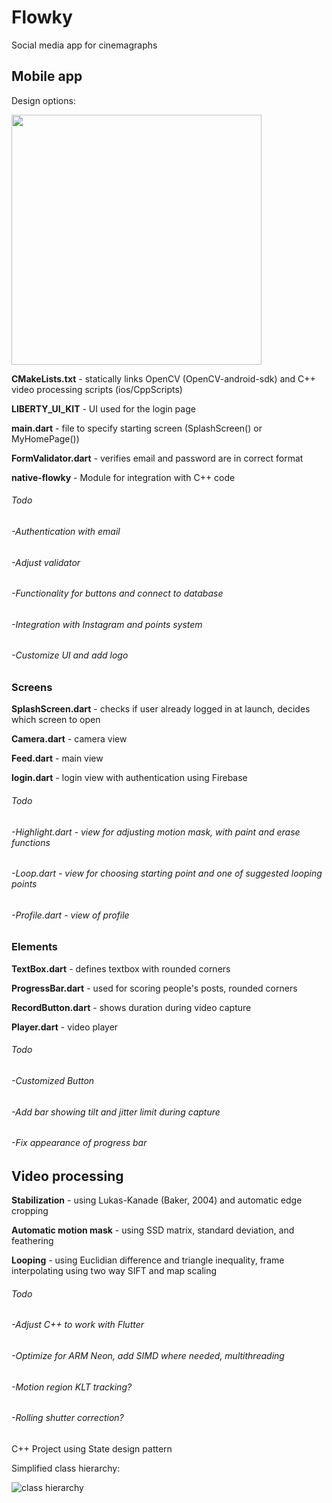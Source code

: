 # Flowky
Social media app for cinemagraphs

## Mobile app

Design options:

<img src="https://i.postimg.cc/tRvDh6Pj/ezgif-com-video-to-gif.gif" width="400">

**CMakeLists.txt** - statically links OpenCV (OpenCV-android-sdk) and C++ video processing scripts (ios/CppScripts)

**LIBERTY_UI_KIT** - UI used for the login page

**main.dart** - file to specify starting screen (SplashScreen() or MyHomePage())

**FormValidator.dart** - verifies email and password are in correct format

**native-flowky** - Module for integration with C++ code

###### *Todo*

###### *-Authentication with email*

###### *-Adjust validator*

###### *-Functionality for buttons and connect to database*

###### *-Integration with Instagram and points system*

###### *-Customize UI and add logo*



### Screens

**SplashScreen.dart** - checks if user already logged in at launch, decides which screen to open

**Camera.dart** - camera view

**Feed.dart** - main view

**login.dart** - login view with authentication using Firebase

###### *Todo*

###### *-Highlight.dart - view for adjusting motion mask, with paint and erase functions*

###### *-Loop.dart - view for choosing starting point and one of suggested looping points*

###### *-Profile.dart - view of profile*



### Elements

**TextBox.dart** - defines textbox with rounded corners

**ProgressBar.dart** - used for scoring people's posts, rounded corners

**RecordButton.dart** - shows duration during video capture

**Player.dart** - video player

###### *Todo*

###### *-Customized Button*

###### *-Add bar showing tilt and jitter limit during capture*

###### *-Fix appearance of progress bar*




## Video processing

**Stabilization** - using Lukas-Kanade (Baker, 2004) and automatic edge cropping

**Automatic motion mask** - using SSD matrix, standard deviation, and feathering

**Looping** - using Euclidian difference and triangle inequality, frame interpolating using two way SIFT and map scaling

###### *Todo*

###### *-Adjust C++ to work with Flutter*

###### *-Optimize for ARM Neon, add SIMD where needed, multithreading*

###### *-Motion region KLT tracking?*

###### *-Rolling shutter correction?*

C++ Project using State design pattern

Simplified class hierarchy:

![class hierarchy](https://i.postimg.cc/FRQdkjvZ/Capture.png)
